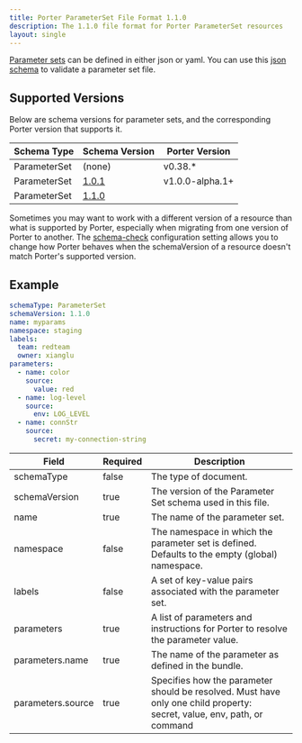 ```yaml
---
title: Porter ParameterSet File Format 1.1.0
description: The 1.1.0 file format for Porter ParameterSet resources
layout: single
---
```


[Parameter sets](/parameters/) can be defined in either json or yaml.
You can use this [json schema][ps-schema] to validate a parameter set file.

## Supported Versions

Below are schema versions for parameter sets, and the corresponding Porter version that supports it.

| Schema Type  | Schema Version    | Porter Version  |
|--------------|-------------------|-----------------|
| ParameterSet | (none)            | v0.38.*         |
| ParameterSet | [1.0.1](./1.0.1/) | v1.0.0-alpha.1+ |
| ParameterSet | [1.1.0](./1.1.0/) |                 |

Sometimes you may want to work with a different version of a resource than what is supported by Porter, especially when migrating from one version of Porter to another.
The [schema-check] configuration setting allows you to change how Porter behaves when the schemaVersion of a resource doesn't match Porter's supported version.

[schema-check]: /docs/configuration/configuration/#schema-check

## Example

```yaml
schemaType: ParameterSet
schemaVersion: 1.1.0
name: myparams
namespace: staging
labels:
  team: redteam
  owner: xianglu
parameters:
  - name: color
    source:
      value: red
  - name: log-level
    source:
      env: LOG_LEVEL
  - name: connStr
    source:
      secret: my-connection-string
```

| Field             | Required | Description                                                                                                                  |
|-------------------|----------|------------------------------------------------------------------------------------------------------------------------------|
| schemaType        | false    | The type of document.                                                                                                        |
| schemaVersion     | true     | The version of the Parameter Set schema used in this file.                                                                   |
| name              | true     | The name of the parameter set.                                                                                               |
| namespace         | false    | The namespace in which the parameter set is defined. Defaults to the empty (global) namespace.                               |
| labels            | false    | A set of key-value pairs associated with the parameter set.                                                                  |
| parameters        | true     | A list of parameters and instructions for Porter to resolve the parameter value.                                             |
| parameters.name   | true     | The name of the parameter as defined in the bundle.                                                                          |
| parameters.source | true     | Specifies how the parameter should be resolved. Must have only one child property:<br/> secret, value, env, path, or command |

[ps-schema]: https://raw.githubusercontent.com/getporter/porter/main/pkg/schema/parameter-set.schema.json
